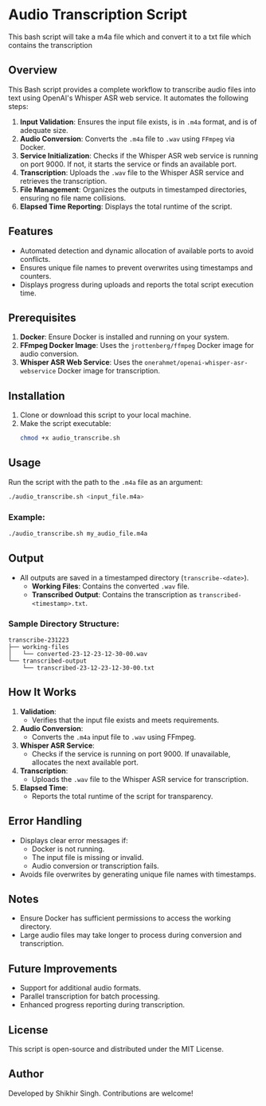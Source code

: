 # Audio Transcription Script

This bash script will take a m4a file which and convert it to a txt file which contains the transcription 

## Overview

This Bash script provides a complete workflow to transcribe audio files into text using OpenAI's Whisper ASR web service. It automates the following steps:

1. **Input Validation**: Ensures the input file exists, is in `.m4a` format, and is of adequate size.
2. **Audio Conversion**: Converts the `.m4a` file to `.wav` using `FFmpeg` via Docker.
3. **Service Initialization**: Checks if the Whisper ASR web service is running on port 9000. If not, it starts the service or finds an available port.
4. **Transcription**: Uploads the `.wav` file to the Whisper ASR service and retrieves the transcription.
5. **File Management**: Organizes the outputs in timestamped directories, ensuring no file name collisions.
6. **Elapsed Time Reporting**: Displays the total runtime of the script.

## Features

- Automated detection and dynamic allocation of available ports to avoid conflicts.
- Ensures unique file names to prevent overwrites using timestamps and counters.
- Displays progress during uploads and reports the total script execution time.

## Prerequisites

1. **Docker**: Ensure Docker is installed and running on your system.
2. **FFmpeg Docker Image**: Uses the `jrottenberg/ffmpeg` Docker image for audio conversion.
3. **Whisper ASR Web Service**: Uses the `onerahmet/openai-whisper-asr-webservice` Docker image for transcription.

## Installation

1. Clone or download this script to your local machine.
2. Make the script executable:
   ```bash
   chmod +x audio_transcribe.sh
   ```

## Usage

Run the script with the path to the `.m4a` file as an argument:

```bash
./audio_transcribe.sh <input_file.m4a>
```

### Example:

```bash
./audio_transcribe.sh my_audio_file.m4a
```

## Output

- All outputs are saved in a timestamped directory (`transcribe-<date>`).
  - **Working Files**: Contains the converted `.wav` file.
  - **Transcribed Output**: Contains the transcription as `transcribed-<timestamp>.txt`.

### Sample Directory Structure:

```plaintext
transcribe-231223
├── working-files
│   └── converted-23-12-23-12-30-00.wav
└── transcribed-output
    └── transcribed-23-12-23-12-30-00.txt
```

## How It Works

1. **Validation**:
   - Verifies that the input file exists and meets requirements.
2. **Audio Conversion**:
   - Converts the `.m4a` input file to `.wav` using FFmpeg.
3. **Whisper ASR Service**:
   - Checks if the service is running on port 9000. If unavailable, allocates the next available port.
4. **Transcription**:
   - Uploads the `.wav` file to the Whisper ASR service for transcription.
5. **Elapsed Time**:
   - Reports the total runtime of the script for transparency.

## Error Handling

- Displays clear error messages if:
  - Docker is not running.
  - The input file is missing or invalid.
  - Audio conversion or transcription fails.
- Avoids file overwrites by generating unique file names with timestamps.

## Notes

- Ensure Docker has sufficient permissions to access the working directory.
- Large audio files may take longer to process during conversion and transcription.

## Future Improvements

- Support for additional audio formats.
- Parallel transcription for batch processing.
- Enhanced progress reporting during transcription.

## License

This script is open-source and distributed under the MIT License.

## Author

Developed by Shikhir Singh. Contributions are welcome!

